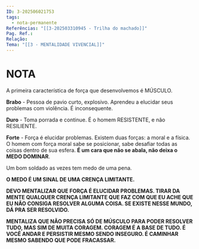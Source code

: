 ```yaml
---
ID: 3-202506021753
tags:
  - nota-permanente
Referências: "[[3-202503310945 - Trilha do machado]]"
Pag. Ref.: 
Relação: 
Tema: "[[3 - MENTALIDADE VIVENCIAL]]"
---
```

# NOTA 

A primeira característica de força que desenvolvemos é MÚSCULO.

**Brabo** - Pessoa de pavio curto, explosivo. Aprendeu a elucidar seus problemas com violência. É inconsequente.

**Duro** - Toma porrada e continue.  É o homem RESISTENTE, e não RESILIENTE.

**Forte** - Força é elucidar problemas. Existem duas forças: a moral e a física.  O homem com força moral sabe se posicionar, sabe desafiar todas as coisas dentro de sua esfera. **É um cara que não se abala, não deixa o MEDO DOMINAR**.

Um bom soldado as vezes tem medo de uma pena.

**O MEDO É UM SINAL DE UMA CRENÇA LIMITANTE.**

**DEVO MENTALIZAR QUE FORÇA É ELUCIDAR PROBLEMAS. TIRAR DA MENTE QUALQUER CRENÇA LIMITANTE QUE FAZ COM QUE EU ACHE QUE EU NÃO CONSIGA RESOLVER ALGUMA COISA. SE EXISTE NESSE MUNDO, DÁ PRA SER RESOLVIDO.**

**MENTALIZA QUE NÃO PRECISA SÓ DE MÚSCULO PARA PODER RESOLVER TUDO, MAS SIM DE MUITA CORAGEM. CORAGEM É A BASE DE TUDO. É VOCÊ ANDAR E PERSISTIR MESMO SENDO INSEGURO. É CAMINHAR MESMO SABENDO QUE PODE FRACASSAR.**












